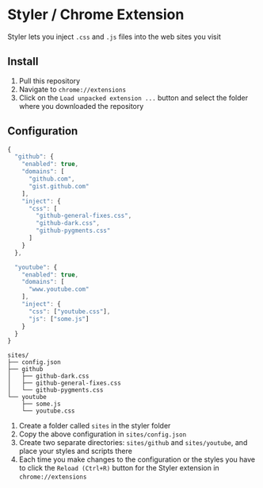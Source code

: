 
# Styler / Chrome Extension

Styler lets you inject `.css` and `.js` files into the web sites you visit


## Install

1. Pull this repository
2. Navigate to `chrome://extensions`
3. Click on the `Load unpacked extension ...` button and select the folder where you downloaded the repository


## Configuration

```js
{
  "github": {
    "enabled": true,
    "domains": [
      "github.com",
      "gist.github.com"
    ],
    "inject": {
      "css": [
        "github-general-fixes.css",
        "github-dark.css",
        "github-pygments.css"
      ]
    }
  },

  "youtube": {
    "enabled": true,
    "domains": [
      "www.youtube.com"
    ],
    "inject": {
      "css": ["youtube.css"],
      "js": ["some.js"]
    }
  }
}
```

```
sites/
├── config.json
├── github
│   ├── github-dark.css
│   ├── github-general-fixes.css
│   └── github-pygments.css
└── youtube
    ├── some.js
    └── youtube.css

```

1. Create a folder called `sites` in the styler folder
2. Copy the above configuration in `sites/config.json`
3. Create two separate directories: `sites/github` and `sites/youtube`, and place your styles and scripts there
4. Each time you make changes to the configuration or the styles you have to click the `Reload (Ctrl+R)` button for the Styler extension in `chrome://extensions`
